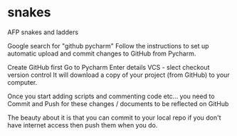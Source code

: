 # snakes
AFP snakes and ladders

Google search for "github pycharm"
Follow the instructions to set up automatic upload and commit changes to GitHub from Pycharm.

Create GitHub first
Go to Pycharm
Enter details
VCS - slect checkout version control
It will download a copy of your project (from GitHub) to your computer.

Once you start adding scripts and commenting code etc... you need to Commit and Push for these changes / documents to be reflected on GitHub

The beauty about it is that you can commit to your local repo if you don't have internet access then push them when you do.
